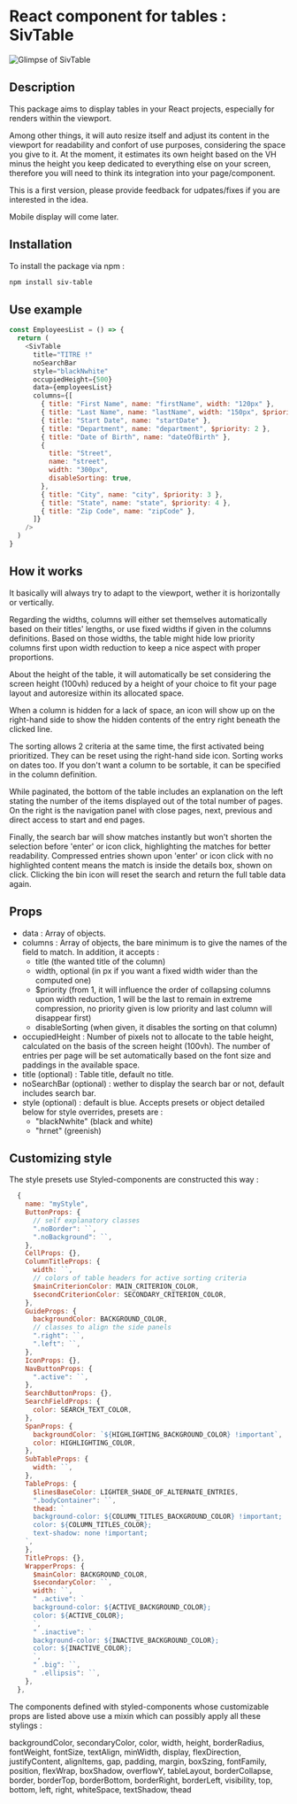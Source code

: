 # React component for tables : SivTable

![Glimpse of SivTable](/public/Animation.gif)

## Description

This package aims to display tables in your React projects, especially for renders within the viewport.

Among other things, it will auto resize itself and adjust its content in the viewport for readability and confort of use purposes, considering the space you give to it. At the moment, it estimates its own height based on the VH minus the height you keep dedicated to everything else on your screen, therefore you will need to think its integration into your page/component.

This is a first version, please provide feedback for udpates/fixes if you are interested in the idea.

Mobile display will come later.

## Installation

To install the package via npm :

```bash
npm install siv-table
```

## Use example

```js
const EmployeesList = () => {
  return (
    <SivTable
      title="TITRE !"
      noSearchBar
      style="blackNwhite"
      occupiedHeight={500}
      data={employeesList}
      columns={[
        { title: "First Name", name: "firstName", width: "120px" },
        { title: "Last Name", name: "lastName", width: "150px", $priority: 1 },
        { title: "Start Date", name: "startDate" },
        { title: "Department", name: "department", $priority: 2 },
        { title: "Date of Birth", name: "dateOfBirth" },
        {
          title: "Street",
          name: "street",
          width: "300px",
          disableSorting: true,
        },
        { title: "City", name: "city", $priority: 3 },
        { title: "State", name: "state", $priority: 4 },
        { title: "Zip Code", name: "zipCode" },
      ]}
    />
  )
}
```

## How it works

It basically will always try to adapt to the viewport, wether it is horizontally or vertically.

Regarding the widths, columns will either set themselves automatically based on their titles' lengths, or use fixed widths if given in the columns definitions. Based on those widths, the table might hide low priority columns first upon width reduction to keep a nice aspect with proper proportions.

About the height of the table, it will automatically be set considering the screen height (100vh) reduced by a height of your choice to fit your page layout and autoresize within its allocated space.

When a column is hidden for a lack of space, an icon will show up on the right-hand side to show the hidden contents of the entry right beneath the clicked line.

The sorting allows 2 criteria at the same time, the first activated being prioritized. They can be reset using the right-hand side icon. Sorting works on dates too. If you don't want a column to be sortable, it can be specified in the column definition.

While paginated, the bottom of the table includes an explanation on the left stating the number of the items displayed out of the total number of pages. On the right is the navigation panel with close pages, next, previous and direct access to start and end pages.

Finally, the search bar will show matches instantly but won't shorten the selection before 'enter' or icon click, highlighting the matches for better readability. Compressed entries shown upon 'enter' or icon click with no highlighted content means the match is inside the details box, shown on click. Clicking the bin icon will reset the search and return the full table data again.

## Props

- data : Array of objects.
- columns : Array of objects, the bare minimum is to give the names of the field to match. In addition, it accepts :
  - title (the wanted title of the column)
  - width, optional (in px if you want a fixed width wider than the computed one)
  - $priority (from 1, it will influence the order of collapsing columns upon width reduction, 1 will be the last to remain in extreme compression, no priority given is low priority and last column will disappear first)
  - disableSorting (when given, it disables the sorting on that column)
- occupiedHeight : Number of pixels not to allocate to the table height, calculated on the basis of the screen height (100vh). The number of entries per page will be set automatically based on the font size and paddings in the available space.
- title (optional) : Table title, default no title.
- noSearchBar (optional) : wether to display the search bar or not, default includes search bar.
- style (optional) : default is blue. Accepts presets or object detailed below for style overrides, presets are :
  - "blackNwhite" (black and white)
  - "hrnet" (greenish)

## Customizing style

The style presets use Styled-components are constructed this way :

```js
  {
    name: "myStyle",
    ButtonProps: {
      // self explanatory classes
      ".noBorder": ``,
      ".noBackground": ``,
    },
    CellProps: {},
    ColumnTitleProps: {
      width: ``,
      // colors of table headers for active sorting criteria
      $mainCriterionColor: MAIN_CRITERION_COLOR,
      $secondCriterionColor: SECONDARY_CRITERION_COLOR,
    },
    GuideProps: {
      backgroundColor: BACKGROUND_COLOR,
      // classes to align the side panels
      ".right": ``,
      ".left": ``,
    },
    IconProps: {},
    NavButtonProps: {
      ".active": ``,
    },
    SearchButtonProps: {},
    SearchFieldProps: {
      color: SEARCH_TEXT_COLOR,
    },
    SpanProps: {
      backgroundColor: `${HIGHLIGHTING_BACKGROUND_COLOR} !important`,
      color: HIGHLIGHTING_COLOR,
    },
    SubTableProps: {
      width: ``,
    },
    TableProps: {
      $linesBaseColor: LIGHTER_SHADE_OF_ALTERNATE_ENTRIES,
      ".bodyContainer": ``,
      thead: `
      background-color: ${COLUMN_TITLES_BACKGROUND_COLOR} !important;
      color: ${COLUMN_TITLES_COLOR};
      text-shadow: none !important;
    `,
    },
    TitleProps: {},
    WrapperProps: {
      $mainColor: BACKGROUND_COLOR,
      $secondaryColor: ``,
      width: ``,
      " .active": `
      background-color: ${ACTIVE_BACKGROUND_COLOR};
      color: ${ACTIVE_COLOR};
      `,
      " .inactive": `
      background-color: ${INACTIVE_BACKGROUND_COLOR};
      color: ${INACTIVE_COLOR};
      `,
      " .big": ``,
      " .ellipsis": ``,
    },
  },
```

The components defined with styled-components whose customizable props are listed above use a mixin which can possibly apply all these stylings :

backgroundColor, secondaryColor, color, width, height, borderRadius, fontWeight, fontSize, textAlign, minWidth, display, flexDirection, justifyContent, alignItems, gap, padding, margin, boxSzing, fontFamily, position, flexWrap, boxShadow, overflowY, tableLayout, borderCollapse, border, borderTop, borderBottom, borderRight, borderLeft, visibility, top, bottom, left, right, whiteSpace, textShadow, thead
